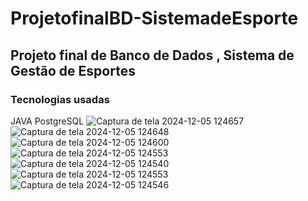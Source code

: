 ﻿# ProjetofinalBD-SistemadeEsporte
## Projeto final de Banco de Dados , Sistema de Gestão de Esportes
### Tecnologias usadas
JAVA 
PostgreSQL
![Captura de tela 2024-12-05 124657](https://github.com/user-attachments/assets/8b04d2ef-7e17-441a-b45e-1af2722399fc)
![Captura de tela 2024-12-05 124648](https://github.com/user-attachments/assets/6fd84a4b-752b-42cc-bf66-8f9f48982e0c)
![Captura de tela 2024-12-05 124600](https://github.com/user-attachments/assets/8ee016eb-aea2-4a46-9082-fb07737f62e5)
![Captura de tela 2024-12-05 124553](https://github.com/user-attachments/assets/a2171cc8-e662-433a-b9db-791b5fa1d8b8)
![Captura de tela 2024-12-05 124540](https://github.com/user-attachments/assets/ed543c9d-e315-4f65-b034-73a2d4d08df7)
![Captura de tela 2024-12-05 124553](https://github.com/user-attachments/assets/c9895750-142f-4ed2-82be-08aa33e9b4fe)
![Captura de tela 2024-12-05 124546](https://github.com/user-attachments/assets/f9e6273f-914b-4f14-921e-157a23c73582)
